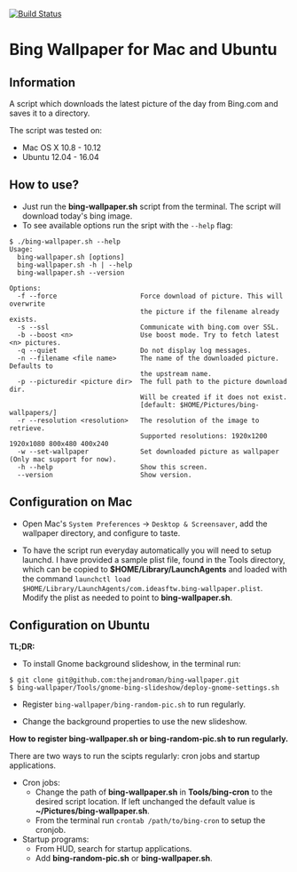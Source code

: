 [![Build Status](https://travis-ci.org/thejandroman/bing-wallpaper.svg?branch=travis)](https://travis-ci.org/thejandroman/bing-wallpaper)

Bing Wallpaper for Mac and Ubuntu
=================================

Information
-----------
A script which downloads the latest picture of the day from Bing.com and saves
it to a directory.

The script was tested on:

- Mac OS X 10.8 - 10.12
- Ubuntu 12.04 - 16.04

How to use?
-----------
* Just run the **bing-wallpaper.sh** script from the terminal. The script will
download today's bing image.
* To see available options run the sript with the `--help` flag:

```
$ ./bing-wallpaper.sh --help
Usage:
  bing-wallpaper.sh [options]
  bing-wallpaper.sh -h | --help
  bing-wallpaper.sh --version

Options:
  -f --force                     Force download of picture. This will overwrite
                                 the picture if the filename already exists.
  -s --ssl                       Communicate with bing.com over SSL.
  -b --boost <n>                 Use boost mode. Try to fetch latest <n> pictures.
  -q --quiet                     Do not display log messages.
  -n --filename <file name>      The name of the downloaded picture. Defaults to
                                 the upstream name.
  -p --picturedir <picture dir>  The full path to the picture download dir.
                                 Will be created if it does not exist.
                                 [default: $HOME/Pictures/bing-wallpapers/]
  -r --resolution <resolution>   The resolution of the image to retrieve.
                                 Supported resolutions: 1920x1200 1920x1080 800x480 400x240
  -w --set-wallpaper             Set downloaded picture as wallpaper (Only mac support for now).
  -h --help                      Show this screen.
  --version                      Show version.
```

Configuration on Mac
--------------------
* Open Mac's `System Preferences` -> `Desktop & Screensaver`, add the wallpaper
directory, and configure to taste.

* To have the script run everyday automatically you will need to setup
launchd. I have provided a sample plist file, found in the Tools
directory, which can be copied to **$HOME/Library/LaunchAgents** and
loaded with the command `launchctl load
$HOME/Library/LaunchAgents/com.ideasftw.bing-wallpaper.plist`. Modify
the plist as needed to point to **bing-wallpaper.sh**.

Configuration on Ubuntu
-----------------------
**TL;DR:**

* To install Gnome background slideshow, in the terminal run:

```
$ git clone git@github.com:thejandroman/bing-wallpaper.git
$ bing-wallpaper/Tools/gnome-bing-slideshow/deploy-gnome-settings.sh
```

* Register `bing-wallpaper/bing-random-pic.sh` to run regularly.

* Change the background properties to use the new slideshow.

**How to register bing-wallpaper.sh or bing-random-pic.sh to run regularly.**

There are two ways to run the scipts regularly: cron jobs and startup
applications.
* Cron jobs:
  * Change the path of **bing-wallpaper.sh** in **Tools/bing-cron** to the
    desired script location. If left unchanged the default value is
    **~/Pictures/bing-wallpaper.sh**.
  * From the terminal run `crontab /path/to/bing-cron` to setup the cronjob.
* Startup programs:
  * From HUD, search for startup applications.
  * Add **bing-random-pic.sh** or **bing-wallpaper.sh**.
